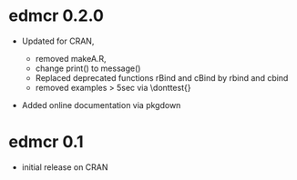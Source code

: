 # edmcr 0.2.0

* Updated for CRAN, 

  - removed makeA.R, 
  - change print() to message()
  - Replaced deprecated functions rBind and cBind by rbind and cbind
  - removed examples > 5sec via \donttest{}
* Added online documentation via pkgdown

# edmcr 0.1

* initial release on CRAN

